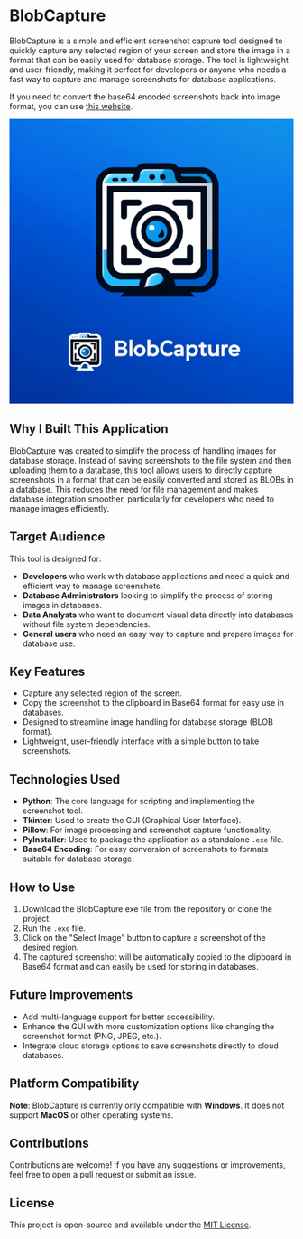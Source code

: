# BlobCapture

BlobCapture is a simple and efficient screenshot capture tool designed to quickly capture any selected region of your screen and store the image in a format that can be easily used for database storage. The tool is lightweight and user-friendly, making it perfect for developers or anyone who needs a fast way to capture and manage screenshots for database applications.

If you need to convert the base64 encoded screenshots back into image format, you can use [this website](https://base64.guru/converter/decode/image).

![BlobCapture Screenshot](./BlobCapture.png)

## Why I Built This Application

BlobCapture was created to simplify the process of handling images for database storage. Instead of saving screenshots to the file system and then uploading them to a database, this tool allows users to directly capture screenshots in a format that can be easily converted and stored as BLOBs in a database. This reduces the need for file management and makes database integration smoother, particularly for developers who need to manage images efficiently.

## Target Audience

This tool is designed for:
- **Developers** who work with database applications and need a quick and efficient way to manage screenshots.
- **Database Administrators** looking to simplify the process of storing images in databases.
- **Data Analysts** who want to document visual data directly into databases without file system dependencies.
- **General users** who need an easy way to capture and prepare images for database use.

## Key Features
- Capture any selected region of the screen.
- Copy the screenshot to the clipboard in Base64 format for easy use in databases.
- Designed to streamline image handling for database storage (BLOB format).
- Lightweight, user-friendly interface with a simple button to take screenshots.

## Technologies Used
- **Python**: The core language for scripting and implementing the screenshot tool.
- **Tkinter**: Used to create the GUI (Graphical User Interface).
- **Pillow**: For image processing and screenshot capture functionality.
- **PyInstaller**: Used to package the application as a standalone `.exe` file.
- **Base64 Encoding**: For easy conversion of screenshots to formats suitable for database storage.

## How to Use
1. Download the BlobCapture.exe file from the repository or clone the project.
2. Run the `.exe` file.
3. Click on the "Select Image" button to capture a screenshot of the desired region.
4. The captured screenshot will be automatically copied to the clipboard in Base64 format and can easily be used for storing in databases.

## Future Improvements
- Add multi-language support for better accessibility.
- Enhance the GUI with more customization options like changing the screenshot format (PNG, JPEG, etc.).
- Integrate cloud storage options to save screenshots directly to cloud databases.

## Platform Compatibility
**Note**: BlobCapture is currently only compatible with **Windows**. It does not support **MacOS** or other operating systems.

## Contributions
Contributions are welcome! If you have any suggestions or improvements, feel free to open a pull request or submit an issue.

## License
This project is open-source and available under the [MIT License](LICENSE).
